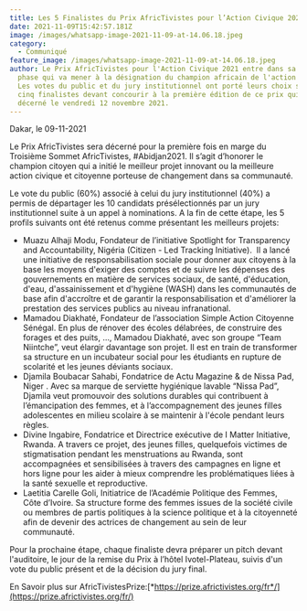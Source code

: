 ```yaml
---
title: Les 5 Finalistes du Prix AfricTivistes pour l’Action Civique 2021 connus
date: 2021-11-09T15:42:57.181Z
image: /images/whatsapp-image-2021-11-09-at-14.06.18.jpeg
category:
  - Communiqué
feature_image: /images/whatsapp-image-2021-11-09-at-14.06.18.jpeg
author: Le Prix AfricTivistes pour l'Action Civique 2021 entre dans sa dernière
  phase qui va mener à la désignation du champion africain de l'action civique.
  Les votes du public et du jury institutionnel ont porté leurs choix sur les
  cinq finalistes devant concourir à la première édition de ce prix qui sera
  décerné le vendredi 12 novembre 2021.
---
```

Dakar, le 09-11-2021 

Le Prix AfricTivistes sera décerné pour la première fois en marge du Troisième Sommet AfricTivistes, #Abidjan2021. Il s’agit d’honorer le champion citoyen qui a initié le meilleur projet innovant ou la meilleure action civique et citoyenne porteuse de changement dans sa communauté. 

Le vote du public (60%) associé à celui du jury institutionnel (40%) a permis de départager les 10 candidats présélectionnés par un jury institutionnel suite à un appel à nominations. A la fin de cette étape, les 5 profils suivants ont été retenus comme présentant les meilleurs projets: 

* Muazu Alhaji Modu, Fondateur de l’initiative Spotlight for Transparency and Accountability, Nigéria (Citizen - Led Tracking Initiative).  Il a lancé une initiative de responsabilisation sociale pour donner aux citoyens à la base les moyens d'exiger des comptes et de suivre les dépenses des gouvernements en matière de services sociaux, de santé, d'éducation, d'eau, d'assainissement et d'hygiène (WASH) dans les communautés de base afin d'accroître et de garantir la responsabilisation et d'améliorer la prestation des services publics au niveau infranational.
* Mamadou Diakhaté, Fondateur de l’association Simple Action Citoyenne Sénégal. En plus de rénover des écoles délabrées, de construire des forages et des puits, …, Mamadou Diakhaté, avec son groupe “Team Niintche”, veut élargir davantage son projet. Il est en train de transformer sa structure en un incubateur social pour les étudiants en rupture de scolarité et les jeunes déviants sociaux.
* Djamila Boubacar Sahabi, Fondatrice de Actu Magazine & de Nissa Pad, Niger . Avec sa marque de serviette hygiénique lavable “Nissa Pad”, Djamila veut promouvoir des solutions durables qui contribuent à l’émancipation des femmes, et à l’accompagnement des jeunes filles adolescentes en milieu scolaire à se maintenir à l'école pendant leurs règles. 
* Divine Ingabire, Fondatrice et Directrice exécutive de I Matter Initiative, Rwanda. A travers ce projet, des jeunes filles, quelquefois victimes de stigmatisation pendant les menstruations au Rwanda, sont accompagnées et sensibilisées à travers des campagnes en ligne et hors ligne pour les aider à mieux comprendre les problématiques liées à la santé sexuelle et reproductive.
* Laetitia Carelle Goli, Initiatrice de l’Académie Politique des Femmes, Côte d’Ivoire. Sa structure forme des femmes issues de la société civile ou membres de partis politiques à la science politique et à la citoyenneté afin de devenir des actrices de changement au sein de leur communauté.

Pour la prochaine étape, chaque finaliste devra préparer un pitch devant l'auditoire, le jour de la remise du Prix à l’hôtel Ivotel-Plateau, suivis d'un vote du public présent et de la décision du jury final.



En Savoir plus sur AfricTivistesPrize:[*https://prize.africtivistes.​org/fr*/](https://prize.africtivistes.org/fr/)